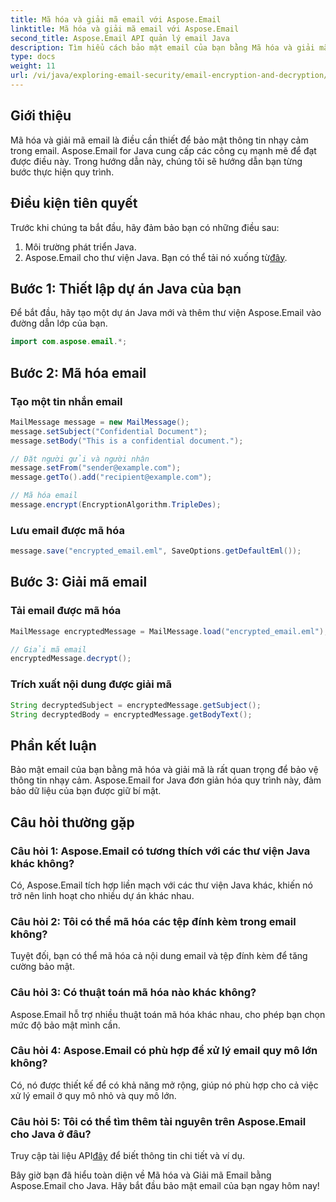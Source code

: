 ```yaml
---
title: Mã hóa và giải mã email với Aspose.Email
linktitle: Mã hóa và giải mã email với Aspose.Email
second_title: Aspose.Email API quản lý email Java
description: Tìm hiểu cách bảo mật email của bạn bằng Mã hóa và giải mã email bằng Aspose.Email cho Java. Bao gồm hướng dẫn từng bước, mã nguồn và Câu hỏi thường gặp.
type: docs
weight: 11
url: /vi/java/exploring-email-security/email-encryption-and-decryption/
---
```


## Giới thiệu

Mã hóa và giải mã email là điều cần thiết để bảo mật thông tin nhạy cảm trong email. Aspose.Email for Java cung cấp các công cụ mạnh mẽ để đạt được điều này. Trong hướng dẫn này, chúng tôi sẽ hướng dẫn bạn từng bước thực hiện quy trình.

## Điều kiện tiên quyết

Trước khi chúng ta bắt đầu, hãy đảm bảo bạn có những điều sau:

1. Môi trường phát triển Java.
2.  Aspose.Email cho thư viện Java. Bạn có thể tải nó xuống từ[đây](https://releases.aspose.com/email/java/).

## Bước 1: Thiết lập dự án Java của bạn

Để bắt đầu, hãy tạo một dự án Java mới và thêm thư viện Aspose.Email vào đường dẫn lớp của bạn.

```java
import com.aspose.email.*;
```

## Bước 2: Mã hóa email

### Tạo một tin nhắn email

```java
MailMessage message = new MailMessage();
message.setSubject("Confidential Document");
message.setBody("This is a confidential document.");

// Đặt người gửi và người nhận
message.setFrom("sender@example.com");
message.getTo().add("recipient@example.com");

// Mã hóa email
message.encrypt(EncryptionAlgorithm.TripleDes);
```

### Lưu email được mã hóa

```java
message.save("encrypted_email.eml", SaveOptions.getDefaultEml());
```

## Bước 3: Giải mã email

### Tải email được mã hóa

```java
MailMessage encryptedMessage = MailMessage.load("encrypted_email.eml");

// Giải mã email
encryptedMessage.decrypt();
```

### Trích xuất nội dung được giải mã

```java
String decryptedSubject = encryptedMessage.getSubject();
String decryptedBody = encryptedMessage.getBodyText();
```

## Phần kết luận

Bảo mật email của bạn bằng mã hóa và giải mã là rất quan trọng để bảo vệ thông tin nhạy cảm. Aspose.Email for Java đơn giản hóa quy trình này, đảm bảo dữ liệu của bạn được giữ bí mật.

## Câu hỏi thường gặp

### Câu hỏi 1: Aspose.Email có tương thích với các thư viện Java khác không?

Có, Aspose.Email tích hợp liền mạch với các thư viện Java khác, khiến nó trở nên linh hoạt cho nhiều dự án khác nhau.

### Câu hỏi 2: Tôi có thể mã hóa các tệp đính kèm trong email không?

Tuyệt đối, bạn có thể mã hóa cả nội dung email và tệp đính kèm để tăng cường bảo mật.

### Câu hỏi 3: Có thuật toán mã hóa nào khác không?

Aspose.Email hỗ trợ nhiều thuật toán mã hóa khác nhau, cho phép bạn chọn mức độ bảo mật mình cần.

### Câu hỏi 4: Aspose.Email có phù hợp để xử lý email quy mô lớn không?

Có, nó được thiết kế để có khả năng mở rộng, giúp nó phù hợp cho cả việc xử lý email ở quy mô nhỏ và quy mô lớn.

### Câu hỏi 5: Tôi có thể tìm thêm tài nguyên trên Aspose.Email cho Java ở đâu?

 Truy cập tài liệu API[đây](https://reference.aspose.com/email/java/) để biết thông tin chi tiết và ví dụ.

Bây giờ bạn đã hiểu toàn diện về Mã hóa và Giải mã Email bằng Aspose.Email cho Java. Hãy bắt đầu bảo mật email của bạn ngay hôm nay!